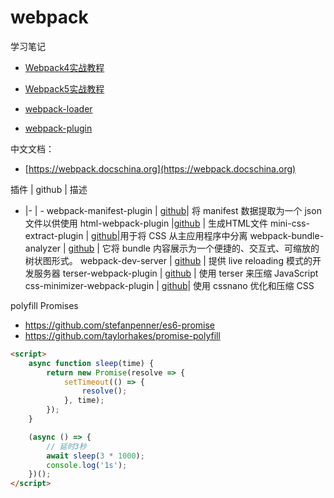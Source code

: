 # webpack

学习笔记

- [Webpack4实战教程](../blog/webpack/index.md)

- [Webpack5实战教程](../blog/webpack/webpack5.md)

- [webpack-loader](../blog/webpack/webpack-loader.md)

- [webpack-plugin](../blog/webpack/webpack-plugin.md)

中文文档：

- [https://webpack.docschina.org](https://webpack.docschina.org)

插件 | github | 描述
- |- |  - 
webpack-manifest-plugin | [github](https://github.com/shellscape/webpack-manifest-plugin)|  将 manifest 数据提取为一个 json 文件以供使用
html-webpack-plugin |[github](https://github.com/jantimon/html-webpack-plugin) |  生成HTML文件
mini-css-extract-plugin | [github](https://github.com/webpack-contrib/mini-css-extract-plugin)|用于将 CSS 从主应用程序中分离
webpack-bundle-analyzer | [github](https://github.com/webpack-contrib/webpack-bundle-analyzer) | 它将 bundle 内容展示为一个便捷的、交互式、可缩放的树状图形式。
webpack-dev-server | [github](https://github.com/webpack/webpack-dev-server) | 提供 live reloading 模式的开发服务器
terser-webpack-plugin | [github](https://github.com/webpack-contrib/terser-webpack-plugin) | 使用 terser 来压缩 JavaScript
css-minimizer-webpack-plugin | [github](https://github.com/webpack-contrib/css-minimizer-webpack-plugin)| 使用 cssnano 优化和压缩 CSS

polyfill Promises

- https://github.com/stefanpenner/es6-promise
- https://github.com/taylorhakes/promise-polyfill

```html
<script>
    async function sleep(time) {
        return new Promise(resolve => {
            setTimeout(() => {
                resolve();
            }, time);
        });
    }

    (async () => {
        // 延时3秒
        await sleep(3 * 1000);
        console.log('1s');
    })();
</script>
```



